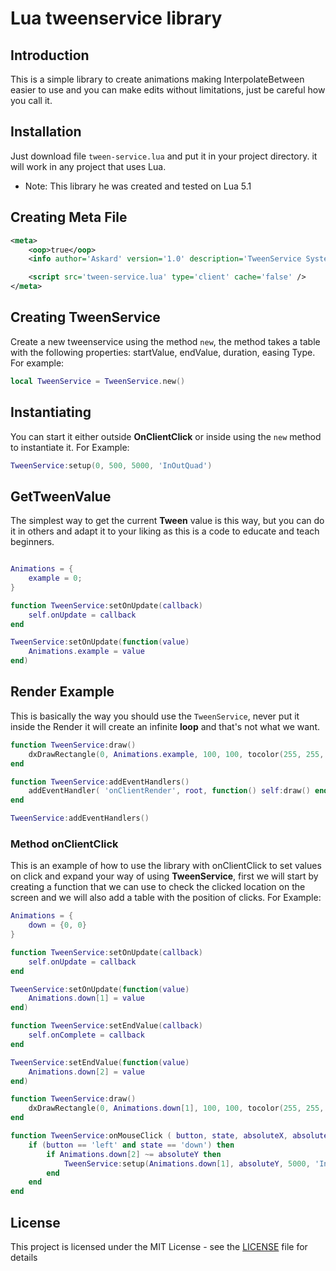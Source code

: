 # Lua tweenservice library

## Introduction

This is a simple library to create animations making InterpolateBetween easier to use and you can make edits without limitations, just be careful how you call it.

## Installation

Just download file `tween-service.lua` and put it in your project directory. it will work in any project that uses Lua.

* Note: This library he was created and tested on Lua 5.1

## Creating Meta File

```xml
<meta>
    <oop>true</oop>
    <info author='Askard' version='1.0' description='TweenService System' />

    <script src='tween-service.lua' type='client' cache='false' />
</meta>
```

## Creating TweenService

Create a new tweenservice using the method `new`, the method takes a table with the following properties: startValue, endValue, duration, easing Type. For example:

```lua
local TweenService = TweenService.new()
```

## Instantiating

You can start it either outside **OnClientClick** or inside using the `new` method to instantiate it. For Example:

```lua
TweenService:setup(0, 500, 5000, 'InOutQuad')
```

## GetTweenValue

The simplest way to get the current **Tween** value is this way, but you can do it in others and adapt it to your liking as this is a code to educate and teach beginners.

```lua

Animations = {
    example = 0;
}

function TweenService:setOnUpdate(callback)
    self.onUpdate = callback
end

TweenService:setOnUpdate(function(value)
    Animations.example = value
end)
```

## Render Example

This is basically the way you should use the `TweenService`, never put it inside the Render it will create an infinite **loop** and that's not what we want.

```lua
function TweenService:draw()
    dxDrawRectangle(0, Animations.example, 100, 100, tocolor(255, 255, 255))
end

function TweenService:addEventHandlers()
    addEventHandler( 'onClientRender', root, function() self:draw() end)
end

TweenService:addEventHandlers()
```


### Method onClientClick

This is an example of how to use the library with onClientClick to set values on click and expand your way of using **TweenService**, first we will start by creating a function that we can use to check the clicked location on the screen and we will also add a table with the position of clicks. For Example:

```lua
Animations = {
    down = {0, 0}
}

function TweenService:setOnUpdate(callback)
    self.onUpdate = callback
end

TweenService:setOnUpdate(function(value)
    Animations.down[1] = value
end)

function TweenService:setEndValue(callback)
    self.onComplete = callback
end

TweenService:setEndValue(function(value)
    Animations.down[2] = value
end)

function TweenService:draw()
    dxDrawRectangle(0, Animations.down[1], 100, 100, tocolor(255, 255, 255))
end

function TweenService:onMouseClick ( button, state, absoluteX, absoluteY )
    if (button == 'left' and state == 'down') then
        if Animations.down[2] ~= absoluteY then
            TweenService:setup(Animations.down[1], absoluteY, 5000, 'InOutQuad')
        end
    end
end
```

## License

This project is licensed under the MIT License - see the [LICENSE](https://github.com/Askardevs/Tweenservice/blob/main/LICENSE) file for details
